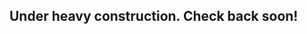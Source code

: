 <!-- README.md is generated from README.Rmd. Please edit that file -->
Under heavy construction. Check back soon!
-----------

